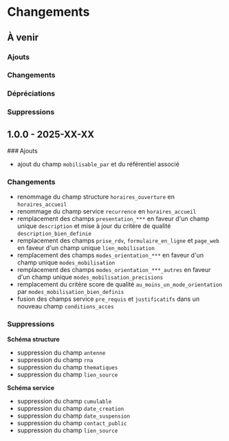 # Changements

## À venir

### Ajouts

### Changements

### Dépréciations

### Suppressions

## 1.0.0 - 2025-XX-XX

### Ajouts

* ajout du champ `mobilisable_par` et du référentiel associé

### Changements

* renommage du champ structure `horaires_ouverture` en `horaires_accueil`
* renommage du champ service `recurrence` en `horaires_accueil`
* remplacement des champs `presentation_***` en faveur d'un champ unique `description` et mise à jour du critère de qualité `description_bien_definie`
* remplacement des champs `prise_rdv`, `formulaire_en_ligne` et `page_web` en faveur d'un champ unique `lien_mobilisation`
* remplacement des champs `modes_orientation_***` en faveur d'un champ unique `modes_mobilisation`
* remplacement des champs `modes_orientation_***_autres` en faveur d'un champ unique `modes_mobilisation_precisions`
* remplacement du critère score de qualité `au_moins_un_mode_orientation` par `modes_mobilisation_bien_definis`
* fusion des champs service `pre_requis` et `justificatifs` dans un nouveau champ `conditions_acces`

### Suppressions

**Schéma structure**

* suppression du champ `antenne`
* suppression du champ `rna`
* suppression du champ `thematiques`
* suppression du champ `lien_source`

**Schéma service**

* suppression du champ `cumulable`
* suppression du champ `date_creation`
* suppression du champ `date_suspension`
* suppression du champ `contact_public`
* suppression du champ `lien_source`
